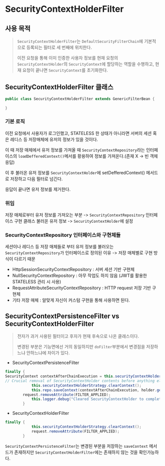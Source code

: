 # SecurityContextHolderFilter

## 사용 목적
> `SecurityContextHolderFilter`는 `DefaultSecurityFilterChain`에 기본적으로 등록되는 필터로 세 번째에 위치한다.
> 
> 이전 요청을 통해 이미 인증한 사용자 정보를 현재 요청의 `SecurityContextHolder`의 `SecurityContext`에 할당하는 역할을 수행하고, 현재 요청이 끝나면 `SecurityContext`를 초기화한다.

## SecurityContextHolderFilter 클래스
```java
public class SecurityContextHolderFilter extends GenericFilterBean {
    
}
```

### 기본 로직
이전 요청에서 사용자가 로그인했고, STATELESS 한 상태가 아니라면 서버의 세션 혹은 레디스 등 저장매체에 유저의 정보가 있을 것이다.

이 때 저장 매체에서 유저 정보를 가져올 때 `SecurityContextRepository`라는 인터페이스의 `loadDefferedContext()`메서를 황용하여 정보를 가져온다.(존재 X -> 빈 객체 응답)

이 후 불러온 유저 정보를 `SecurityContextHolder`에 setDefferedContext() 메서드로 저장하고 다음 필터로 넘긴다.

응답이 끝나면 유저 정보를 제거한다.

### 위임
저장 매체로부터 유저 정보를 가져오는 부분 -> `SecurityContextRepository` 인터페이스 구현 클래스
불러온 유저 정보 -> `SecurityContextHolder`에 설정

### SecurityContextRepository 인터페이스와 구현체들
세션이나 레디스 등 저장 매체들로 부터 유저 정보를 불러오는 `SecurityContextRepository`가 인터페이스로 정의된 이유 -> 저장 매체별로 구현 방식이 다르기 때문

* HttpSessionSecurityContextRepository : 서버 세션 기반 구현체
* NullSecurityContextRepository : 아무 작업도 하지 않음 (JWT를 활용한 STATELESS 관리 시 사용)
* RequestAttributeSecurityContextRepository : HTTP request 저장 기반 구현체
* 기타 저장 매체 : 알맞게 자신이 커스텀 구현을 통해 사용하면 된다.

## SecurityContextPersistenceFilter vs SecurityContextHolderFilter
> 전자가 과거 사용된 필터이고 후자가 현재 후속으로 나온 클래스이다.
> 
> 변경된 부분은 기능면에선 거의 동일하지만 `doFilter`부분에서 변경점을 저장하느냐 안하느냐에 차이가 있다.

* SecurityContextPersistenceFilter
```java
finally {
SecurityContext contextAfterChainExecution = this.securityContextHolderStrategy.getContext();
// Crucial removal of SecurityContextHolder contents before anything else.
			this.securityContextHolderStrategy.clearContext();
			this.repo.saveContext(contextAfterChainExecution, holder.getRequest(), holder.getResponse());
        request.removeAttribute(FILTER_APPLIED);
			this.logger.debug("Cleared SecurityContextHolder to complete request");
		}
```

* SecurityContextHolderFilter
```java
finally {
			this.securityContextHolderStrategy.clearContext();
			request.removeAttribute(FILTER_APPLIED);
		}
```

`SecurityContextPersistenceFilter`는 변경된 부분을 저장하는 `saveContext` 메서드가 존재하지만 `SecurityContextHolderFilter`에는 존재하지 않는 것을 확인가능하다.

